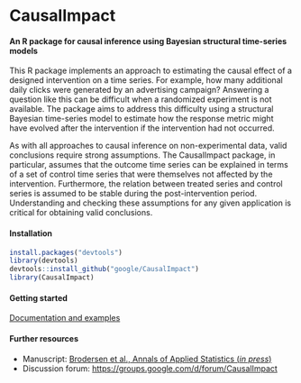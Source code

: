 # CausalImpact

#### An R package for causal inference using Bayesian structural time-series models

This R package implements an approach to estimating the causal effect of a designed intervention on a time series. For example, how many additional daily clicks were generated by an advertising campaign? Answering a question like this can be difficult when a randomized experiment is not available. The package aims to address this difficulty using a structural Bayesian time-series model to estimate how the response metric might have evolved after the intervention if the intervention had not occurred.

As with all approaches to causal inference on non-experimental data, valid conclusions require strong assumptions. The CausalImpact package, in particular, assumes that the outcome time series can be explained in terms of a set of control time series that were themselves not affected by the intervention. Furthermore, the relation between treated series and control series is assumed to be stable during the post-intervention period. Understanding and checking these assumptions for any given application is critical for obtaining valid conclusions.

#### Installation

```R
install.packages("devtools")
library(devtools)
devtools::install_github("google/CausalImpact")
library(CausalImpact)
```

#### Getting started

[Documentation and examples](http://google.github.io/CausalImpact/CausalImpact.html)

#### Further resources

* Manuscript: [Brodersen et al., Annals of Applied Statistics (*in press*)](http://research.google.com/pubs/pub41854.html)
* Discussion forum: https://groups.google.com/d/forum/CausalImpact
